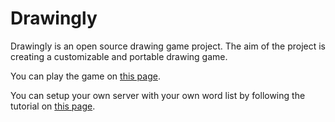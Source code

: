 # Drawingly

Drawingly is an open source drawing game project. The aim of the project is creating a customizable and portable drawing game.


You can play the game on [this page](http://bahadir.tuluce.ug.bilkent.edu.tr/en/drawingly/Drawingly.html).


You can setup your own server with your own word list by following the tutorial on [this page](http://bahadir.tuluce.ug.bilkent.edu.tr/en/drawingly/ServerTutorial.html).
